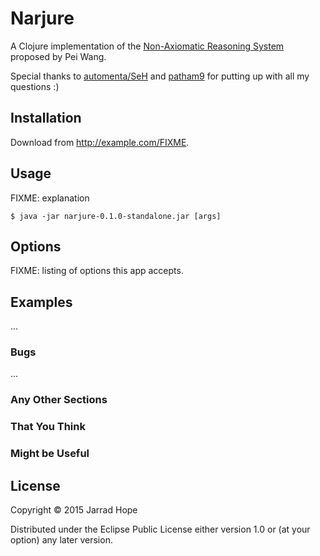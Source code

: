 # Narjure

A Clojure implementation of the [Non-Axiomatic Reasoning System](https://github.com/opennars/opennars) proposed by Pei Wang.

Special thanks to [automenta/SeH](https://github.com/automenta) and [patham9](https://github.com/patham9) for putting up with all my questions :)

## Installation

Download from http://example.com/FIXME.

## Usage

FIXME: explanation

    $ java -jar narjure-0.1.0-standalone.jar [args]

## Options

FIXME: listing of options this app accepts.

## Examples

...

### Bugs

...

### Any Other Sections
### That You Think
### Might be Useful

## License

Copyright © 2015 Jarrad Hope

Distributed under the Eclipse Public License either version 1.0 or (at
your option) any later version.
